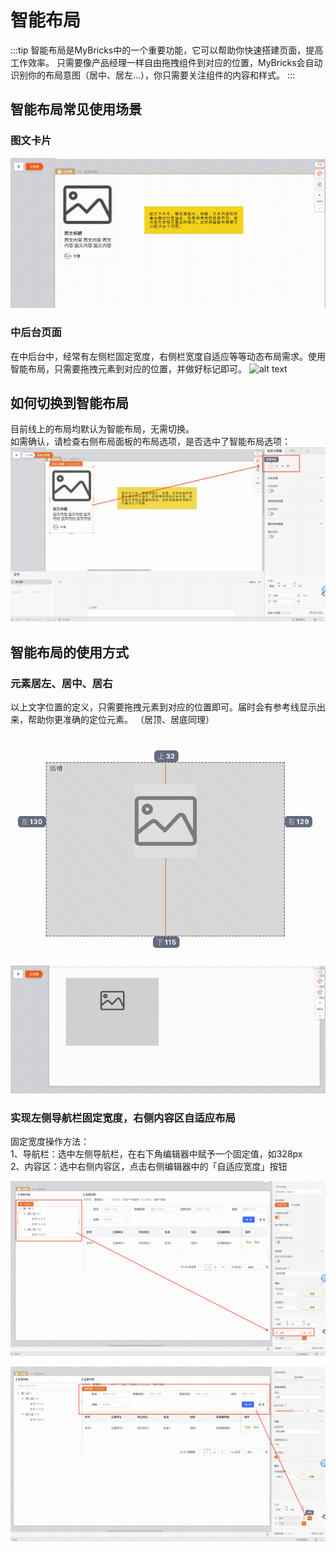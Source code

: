 # 智能布局

:::tip
智能布局是MyBricks中的一个重要功能，它可以帮助你快速搭建页面，提高工作效率。
只需要像产品经理一样自由拖拽组件到对应的位置，MyBricks会自动识别你的布局意图（居中、居左…），你只需要关注组件的内容和样式。
:::

## 智能布局常见使用场景
### 图文卡片
![alt text](<img/2024-03-07 16.24.29.gif>)

### 中后台页面
在中后台中，经常有左侧栏固定宽度，右侧栏宽度自适应等等动态布局需求。使用智能布局，只需要拖拽元素到对应的位置，并做好标记即可。
![alt text](<img/2024-03-08 17.42.38.gif>)


## 如何切换到智能布局
目前线上的布局均默认为智能布局，无需切换。   
如需确认，请检查右侧布局面板的布局选项，是否选中了智能布局选项：
![alt text](img/image.png)

## 智能布局的使用方式
### 元素居左、居中、居右
以上文字位置的定义，只需要拖拽元素到对应的位置即可。届时会有参考线显示出来，帮助你更准确的定位元素。
（居顶、居底同理）

![alt text](img/image-1.png)

![alt text](<img/2024-03-07 16.40.58.gif>)

### 实现左侧导航栏固定宽度，右侧内容区自适应布局
固定宽度操作方法：   
1、导航栏：选中左侧导航栏，在右下角编辑器中赋予一个固定值，如328px   
2、内容区：选中右侧内容区，点击右侧编辑器中的「自适应宽度」按钮

![alt text](img/image-4.png)

![alt text](img/image-5.png)



